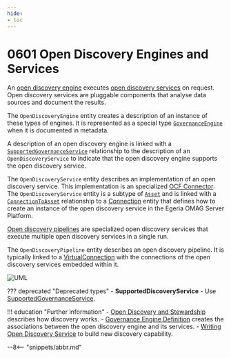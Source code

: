 ```yaml
---
hide:
- toc
---
```


<!-- SPDX-License-Identifier: CC-BY-4.0 -->
<!-- Copyright Contributors to the ODPi Egeria project. -->

# 0601 Open Discovery Engines and Services

An [open discovery engine](./concepts/open-discovery-engine) executes [open discovery services](./guides/developer/open-discovery-services/overview) on request. Open discovery services are pluggable components that analyse data sources and document the results.

The `OpenDiscoveryEngine` entity creates a description of an instance of these types of engines. It is represented as a special type [`GovernanceEngine`](./types/4/0461-Governance-Engines) when it is documented in metadata.

A description of an open discovery engine is linked with a [`SupportedGovernanceService`](./types/4/0461-Governance-Engines) relationship to the description of an `OpenDiscoveryService` to indicate that
the open discovery engine supports the open discovery service.

The `OpenDiscoveryService` entity describes an implementation of an open discovery service.  This implementation is an specialized [OCF Connector](./concepts/connector). The `OpenDiscoveryService` entity is a subtype of [`Asset`](./types/0/0010-Base-Model) and is linked with a [`ConnectionToAsset`](./types/2/0205-Connection-Linkage) relationship to a [Connection](./types/2/0201-Connectors-and-Connections) entity that defines how to create an instance of the open discovery service in the Egeria OMAG Server Platform.

[Open discovery pipelines](./guides/developer/open-discovery-services/discovery-pipeline) are specialized open discovery services that execute multiple open discovery services in a single run.

The `OpenDiscoveryPipeline` entity describes an open discovery pipeline.  It is typically linked to a [VirtualConnection](./types/2/0205-Connection-Linkage) with the connections of the open discovery services embedded within it.

![UML](0601-Open-Discovery-Engine.svg)

??? deprecated "Deprecated types"
    - **SupportedDiscoveryService** - Use [SupportedGovernanceService](./types/4/0461-Governance-Engines).
    
!!! education "Further information"
    - [Open Discovery and Stewardship](./features/discovery-and-stewardship/overview) describes how discovery works.
    - [Governance Engine Definition](./concepts/governance-engine-definition) creates the associations between the open discovery engine and its services.
    - [Writing Open Discovery Service](./guide/developer/open-discovery-servvices/overview) to build new discovery capability.

--8<-- "snippets/abbr.md"